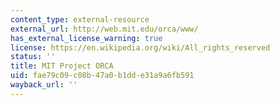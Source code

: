 ```yaml
---
content_type: external-resource
external_url: http://web.mit.edu/orca/www/
has_external_license_warning: true
license: https://en.wikipedia.org/wiki/All_rights_reserved
status: ''
title: MIT Project ORCA
uid: fae79c09-c08b-47a0-b1dd-e31a9a6fb591
wayback_url: ''
---
```

